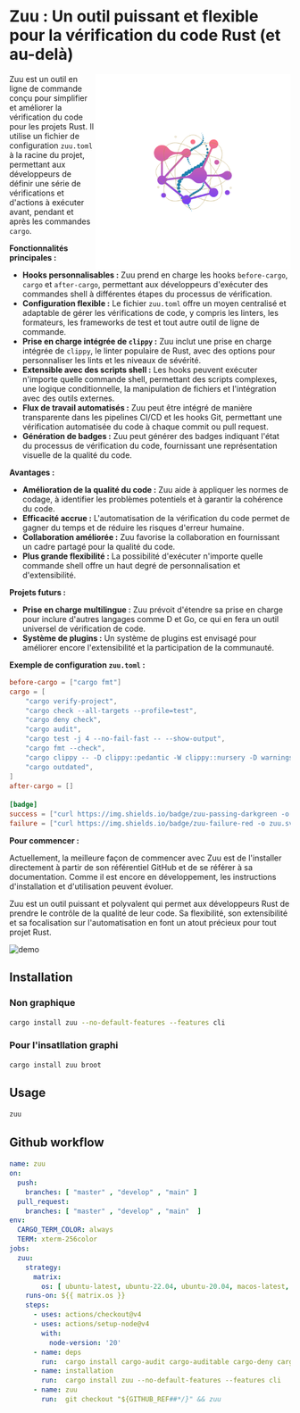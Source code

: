 # Zuu : Un outil puissant et flexible pour la vérification du code Rust (et au-delà)

<img src="logo.png" alt="zuu" width ="350" height="350" align="right"/>

Zuu est un outil en ligne de commande conçu pour simplifier et améliorer la vérification du code pour les projets Rust. Il utilise un fichier de configuration `zuu.toml` à la racine du projet, permettant aux développeurs de définir une série de vérifications et d'actions à exécuter avant, pendant et après les commandes `cargo`.

**Fonctionnalités principales :**

* **Hooks personnalisables :** Zuu prend en charge les hooks `before-cargo`, `cargo` et `after-cargo`, permettant aux développeurs d'exécuter des commandes shell à différentes étapes du processus de vérification.
* **Configuration flexible :** Le fichier `zuu.toml` offre un moyen centralisé et adaptable de gérer les vérifications de code, y compris les linters, les formateurs, les frameworks de test et tout autre outil de ligne de commande.
* **Prise en charge intégrée de `clippy` :** Zuu inclut une prise en charge intégrée de `clippy`, le linter populaire de Rust, avec des options pour personnaliser les lints et les niveaux de sévérité.
* **Extensible avec des scripts shell :** Les hooks peuvent exécuter n'importe quelle commande shell, permettant des scripts complexes, une logique conditionnelle, la manipulation de fichiers et l'intégration avec des outils externes.
* **Flux de travail automatisés :** Zuu peut être intégré de manière transparente dans les pipelines CI/CD et les hooks Git, permettant une vérification automatisée du code à chaque commit ou pull request.
* **Génération de badges :** Zuu peut générer des badges indiquant l'état du processus de vérification du code, fournissant une représentation visuelle de la qualité du code.

**Avantages :**

* **Amélioration de la qualité du code :** Zuu aide à appliquer les normes de codage, à identifier les problèmes potentiels et à garantir la cohérence du code.
* **Efficacité accrue :** L'automatisation de la vérification du code permet de gagner du temps et de réduire les risques d'erreur humaine.
* **Collaboration améliorée :** Zuu favorise la collaboration en fournissant un cadre partagé pour la qualité du code.
* **Plus grande flexibilité :** La possibilité d'exécuter n'importe quelle commande shell offre un haut degré de personnalisation et d'extensibilité.

**Projets futurs :**

* **Prise en charge multilingue :** Zuu prévoit d'étendre sa prise en charge pour inclure d'autres langages comme D et Go, ce qui en fera un outil universel de vérification de code.
* **Système de plugins :** Un système de plugins est envisagé pour améliorer encore l'extensibilité et la participation de la communauté.

**Exemple de configuration `zuu.toml` :**

```toml
before-cargo = ["cargo fmt"]
cargo = [
    "cargo verify-project",
    "cargo check --all-targets --profile=test",
    "cargo deny check",
    "cargo audit",
    "cargo test -j 4 --no-fail-fast -- --show-output",
    "cargo fmt --check",
    "cargo clippy -- -D clippy::pedantic -W clippy::nursery -D warnings -D clippy::all",
    "cargo outdated",
]
after-cargo = []

[badge]
success = ["curl https://img.shields.io/badge/zuu-passing-darkgreen -o zuu.svg"]
failure = ["curl https://img.shields.io/badge/zuu-failure-red -o zuu.svg"]
```

**Pour commencer :**

Actuellement, la meilleure façon de commencer avec Zuu est de l'installer directement à partir de son référentiel GitHub et de se référer à sa documentation. Comme il est encore en développement, les instructions d'installation et d'utilisation peuvent évoluer.

Zuu est un outil puissant et polyvalent qui permet aux développeurs Rust de prendre le contrôle de la qualité de leur code. Sa flexibilité, son extensibilité et sa focalisation sur l'automatisation en font un atout précieux pour tout projet Rust.

![demo](https://raw.githubusercontent.com/otechdo/zuu/refs/heads/main/zuu.23.gif)

## Installation

### Non graphique

```bash
cargo install zuu --no-default-features --features cli 
```

### Pour l'insatllation graphi

```bash
cargo install zuu broot
```

## Usage

```bash
zuu
```

## Github workflow
```yaml
name: zuu
on:
  push:
    branches: [ "master" , "develop" , "main" ]
  pull_request:
    branches: [ "master" , "develop" , "main"  ]
env:
  CARGO_TERM_COLOR: always
  TERM: xterm-256color
jobs:
  zuu:
    strategy:
      matrix:
        os: [ ubuntu-latest, ubuntu-22.04, ubuntu-20.04, macos-latest, macos-13, macos-12 ]
    runs-on: ${{ matrix.os }}
    steps:
      - uses: actions/checkout@v4
      - uses: actions/setup-node@v4
        with:
          node-version: '20'
      - name: deps
        run:  cargo install cargo-audit cargo-auditable cargo-deny cargo-outdated
      - name: installation
        run:  cargo install zuu --no-default-features --features cli
      - name: zuu
        run:  git checkout "${GITHUB_REF##*/}" && zuu
```
